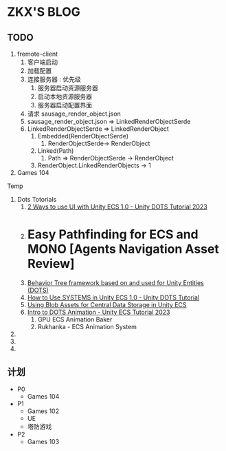 # ZKX'S BLOG

## TODO

1. fremote-client
	1. 客户端启动
	2. 加载配置
	3. 连接服务器 : 优先级
		1. 服务器启动资源服务器
		2. 启动本地资源服务器
		3. 服务器启动配置界面
	4. 请求 sausage_render_object.json
	5. sausage_render_object.json => LinkedRenderObjectSerde
	6. LinkedRenderObjectSerde => LinkedRenderObject
		1. Embedded(RenderObjectSerde)
			1. RenderObjectSerde-> RenderObject
		2. Linked(Path)
			1. Path => RenderObjectSerde -> RenderObject
		3. RenderObject.LinkedRenderObjects -> 1
2. Games 104

Temp
1. Dots Totorials
	1. [2 Ways to use UI with Unity ECS 1.0 - Unity DOTS Tutorial 2023](https://www.youtube.com/watch?v=mhVwBUbesI4)
	2. # Easy Pathfinding for ECS and MONO [Agents Navigation Asset Review]
	3. [Behavior Tree framework based on and used for Unity Entities (DOTS)](https://github.com/quabug/EntitiesBT)
	4. [How to Use SYSTEMS in Unity ECS 1.0 - Unity DOTS Tutorial](https://www.youtube.com/watch?v=t2S9-pC05hs&t=132s)
	5. [Using Blob Assets for Central Data Storage in Unity ECS](https://www.youtube.com/watch?v=PeTcIzoaTEA)
	6. [Intro to DOTS Animation - Unity ECS Tutorial 2023]( https://www.youtube.com/watch?v=KvabbZKrUHk)
		1. GPU ECS Animation Baker
		2. Rukhanka - ECS Animation System
2. 
3. 
4. 

## 计划

- P0
	- Games 104
- P1
	- Games 102 
	- UE
	- 塔防游戏 
- P2
	- Games 103